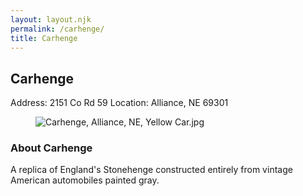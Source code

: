 ```yaml
---
layout: layout.njk
permalink: /carhenge/
title: Carhenge
---
```


<article class="attraction-detail container">
  <h2>Carhenge</h2>
  <div class="attraction-meta">
    <span class="address">Address: 2151 Co Rd 59</span>
    <span class="location">Location: Alliance, NE 69301</span>
  </div>
  <figure class="attraction-image">
    <img src="https://upload.wikimedia.org/wikipedia/commons/5/55/Carhenge%2C_Alliance%2C_NE%2C_Yellow_Car.jpg?v=1743430669962" alt="Carhenge, Alliance, NE, Yellow Car.jpg" loading="lazy">
  </figure>
  <div class="attraction-description">
    <h3>About Carhenge</h3>
    <p>A replica of England's Stonehenge constructed entirely from vintage American automobiles painted gray.</p>
  </div>
  
</article>